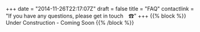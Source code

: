 +++
date = "2014-11-26T22:17:07Z"
draft = false
title = "FAQ"
contactlink = "If you have any questions, please get in touch　☎"
+++
{{% block %}}
Under Construction - Coming Soon
{{% /block %}}